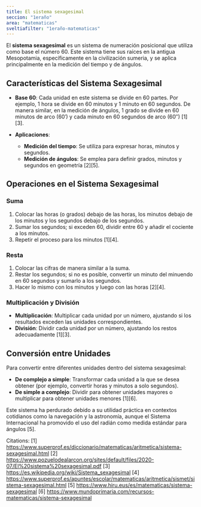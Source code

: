 ```yaml
---
title: El sistema sexagesimal
seccion: "1eraño"
area: "matematicas"
sveltiafilter: "1eraño-matematicas"
---
```



El **sistema sexagesimal** es un sistema de numeración posicional que utiliza como base el número 60. Este sistema tiene sus raíces en la antigua Mesopotamia, específicamente en la civilización sumeria, y se aplica principalmente en la medición del tiempo y de ángulos.

## Características del Sistema Sexagesimal

- **Base 60**: Cada unidad en este sistema se divide en 60 partes. Por ejemplo, 1 hora se divide en 60 minutos y 1 minuto en 60 segundos. De manera similar, en la medición de ángulos, 1 grado se divide en 60 minutos de arco (60′) y cada minuto en 60 segundos de arco (60″) [1][3].

- **Aplicaciones**:
  - **Medición del tiempo**: Se utiliza para expresar horas, minutos y segundos.
  - **Medición de ángulos**: Se emplea para definir grados, minutos y segundos en geometría [2][5].

## Operaciones en el Sistema Sexagesimal

### Suma
1. Colocar las horas (o grados) debajo de las horas, los minutos debajo de los minutos y los segundos debajo de los segundos.
2. Sumar los segundos; si exceden 60, dividir entre 60 y añadir el cociente a los minutos.
3. Repetir el proceso para los minutos [1][4].

### Resta
1. Colocar las cifras de manera similar a la suma.
2. Restar los segundos; si no es posible, convertir un minuto del minuendo en 60 segundos y sumarlo a los segundos.
3. Hacer lo mismo con los minutos y luego con las horas [2][4].

### Multiplicación y División
- **Multiplicación**: Multiplicar cada unidad por un número, ajustando si los resultados exceden las unidades correspondientes.
- **División**: Dividir cada unidad por un número, ajustando los restos adecuadamente [1][3].

## Conversión entre Unidades

Para convertir entre diferentes unidades dentro del sistema sexagesimal:
- **De complejo a simple**: Transformar cada unidad a la que se desea obtener (por ejemplo, convertir horas y minutos a solo segundos).
- **De simple a complejo**: Dividir para obtener unidades mayores o multiplicar para obtener unidades menores [1][6].

Este sistema ha perdurado debido a su utilidad práctica en contextos cotidianos como la navegación y la astronomía, aunque el Sistema Internacional ha promovido el uso del radián como medida estándar para ángulos [5].

Citations:
[1] https://www.superprof.es/diccionario/matematicas/aritmetica/sistema-sexagesimal.html
[2] https://www.pozuelodealarcon.org/sites/default/files/2020-07/El%20sistema%20sexagesimal.pdf
[3] https://es.wikipedia.org/wiki/Sistema_sexagesimal
[4] https://www.superprof.es/apuntes/escolar/matematicas/aritmetica/sismet/sistema-sexagesimal.html
[5] https://www.hiru.eus/es/matematicas/sistema-sexagesimal
[6] https://www.mundoprimaria.com/recursos-matematicas/sistema-sexagesimal